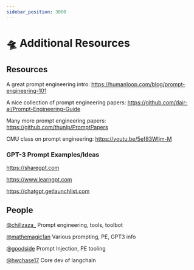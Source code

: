 ```yaml
---
sidebar_position: 3000
---
```


# 🛸 Additional Resources

## Resources

A great prompt engineering intro: https://humanloop.com/blog/prompt-engineering-101

A nice collection of prompt engineering papers: https://github.com/dair-ai/Prompt-Engineering-Guide

Many more prompt engineering papers: https://github.com/thunlp/PromptPapers

CMU class on prompt engineering: https://youtu.be/5ef83Wljm-M

### GPT-3 Prompt Examples/Ideas

https://sharegpt.com

https://www.learngpt.com

https://chatgpt.getlaunchlist.com

## People

[@chillzaza_](https://mobile.twitter.com/chillzaza_) Prompt engineering, tools, toolbot

[@mathemagic1an](https://mobile.twitter.com/mathemagic1an) Various prompting, PE, GPT3 info

[@goodside](https://twitter.com/goodside/status/1588247865503010816) Prompt Injection, PE tooling

[@hwchase17](https://twitter.com/hwchase17) Core dev of langchain